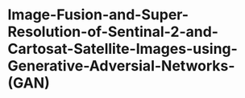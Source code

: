 # Image-Fusion-and-Super-Resolution-of-Sentinal-2-and-Cartosat-Satellite-Images-using-Generative-Adversial-Networks-(GAN)
